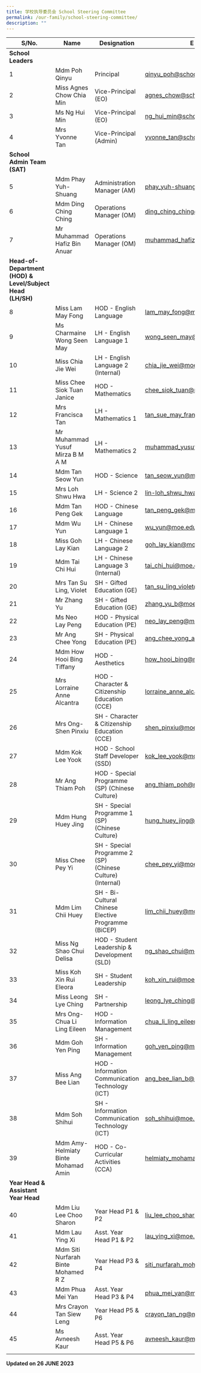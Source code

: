 ```yaml
---
title: 学校执导委员会 School Steering Committee
permalink: /our-family/school-steering-committee/
description: ""
---
```

| S/No. | Name | Designation | E-mail |
|---|---|---|---|
| **School Leaders** |  |  |  |
| 1 | Mdm Poh Qinyu | Principal | qinyu_poh@schools.gov.sg |
| 2 | Miss Agnes Chow Chia Min | Vice-Principal (EO) | agnes_chow@schools.gov.sg |
| 3 | Ms Ng Hui Min | Vice-Principal (EO) | ng_hui_min@schools.gov.sg |
| 4 |  Mrs Yvonne Tan	| Vice-Principal (Admin) | yvonne_tan@schools.gov.sg |
| **School Admin Team (SAT)** |  |  |  |
| 5 | Mdm Phay Yuh-Shuang | Administration Manager (AM) | phay_yuh-shuang@schools.gov.sg |
| 6 | Mdm Ding Ching Ching | Operations Manager (OM) | ding_ching_ching@moe.edu.sg
| 7 | Mr Muhammad Hafiz Bin Anuar | Operations Manager (OM) | muhammad_hafiz_anuar@moe.edu.sg |
| **Head-of-Department (HOD) &amp; Level/Subject Head (LH/SH)** |  |  |  |
| 8 | Miss Lam May Fong | HOD - English Language | lam_may_fong@moe.edu.sg |
| 9 | Ms Charmaine Wong Seen May | LH - English Language 1 | wong_seen_may@moe.edu.sg |
| 10 | Miss Chia Jie Wei | LH - English Language 2 (Internal) | chia_jie_wei@moe.edu.sg |
| 11 | Miss Chee Siok Tuan Janice | HOD - Mathematics | chee_siok_tuan@moe.edu.sg |
| 12 | Mrs Francisca Tan | LH - Mathematics 1 | tan_sue_may_francisca@moe.edu.sg |
| 13 | Mr Muhammad Yusuf Mirza B M A M | LH - Mathematics 2 | muhammad_yusuf_mirza@moe.edu.sg |
| 14 | Mdm Tan Seow Yun | HOD - Science | tan_seow_yun@moe.edu.sg |
| 15 | Mrs Loh Shwu Hwa | LH - Science 2 | lin-loh_shwu_hwa@moe.edu.sg |
| 16 | Mdm Tan Peng Gek | HOD - Chinese Language | tan_peng_gek@moe.edu.sg |
| 17 | Mdm Wu Yun | LH - Chinese Language 1 | wu_yun@moe.edu.sg |
| 18 | Miss Goh Lay Kian | LH - Chinese Language 2 | goh_lay_kian@moe.edu.sg |
| 19 | Mdm Tai Chi Hui	 | LH - Chinese Language 3 (Internal) | tai_chi_hui@moe.edu.sg |
| 20 | Mrs Tan Su Ling, Violet | SH - Gifted Education (GE) | tan_su_ling_violet@moe.edu.sg |
| 21 | Mr Zhang Yu	 | SH - Gifted Education (GE) | zhang_yu_b@moe.edu.sg |
| 22 | Ms Neo Lay Peng | HOD - Physical Education (PE) | neo_lay_peng@moe.edu.sg |
| 23 | Mr Ang Chee Yong | SH - Physical Education (PE) | ang_chee_yong_a@moe.edu.sg |
| 24 | Mdm How Hooi Bing Tiffany | HOD - Aesthetics | how_hooi_bing@moe.edu.sg |
| 25 | Mrs Lorraine Anne Alcantra | HOD - Character &amp; Citizenship Education (CCE) | lorraine_anne_alcantra@moe.edu.sg |
| 26 | Mrs Ong- Shen Pinxiu | SH - Character &amp; Citizenship Education (CCE) | shen_pinxiu@moe.edu.sg |
| 27 | Mdm Kok Lee Yook | HOD - School Staff Developer (SSD) | kok_lee_yook@moe.edu.sg |
| 28 | Mr Ang Thiam Poh | HOD - Special Programme (SP) (Chinese Culture) | ang_thiam_poh@moe.edu.sg |
| 29 | Mdm Hung Huey Jing | SH - Special Programme 1 (SP)<br>(Chinese Culture) | hung_huey_jing@moe.edu.sg |
| 30 | Miss Chee Pey Yi	  | SH - Special Programme 2 (SP)<br>(Chinese Culture) (Internal)  | chee_pey_yi@moe.edu.sg  |
| 31 | Mdm Lim Chii Huey  | SH - Bi-Cultural Chinese Elective Programme (BiCEP)  | lim_chii_huey@moe.edu.sg  |
| 32 | Miss Ng Shao Chui Delisa | HOD - Student Leadership &amp; Development (SLD) | ng_shao_chui@moe.edu.sg |
| 33 | Miss Koh Xin Rui Eleora | SH - Student Leadership | koh_xin_rui@moe.edu.sg |
| 34 | Miss Leong Lye Ching | SH - Partnership | leong_lye_ching@moe.edu.sg |
| 35 | Mrs Ong- Chua Li Ling Eileen | HOD - Information Management | chua_li_ling_eileen@moe.edu.sg |
| 36 | Mdm Goh Yen Ping | SH - Information Management | goh_yen_ping@moe.edu.sg |
| 37 | Miss Ang Bee Lian | HOD - Information Communication Technology (ICT) | ang_bee_lian_b@moe.edu.sg |
| 38 | Mdm Soh Shihui | SH - Information Communication Technology (ICT) | soh_shihui@moe.edu.sg |
| 39 | Mdm Amy- Helmiaty Binte Mohamad Amin | HOD - Co-Curricular Activities (CCA) | helmiaty_mohamad_amin@moe.edu.sg |
| **Year Head &amp; Assistant Year Head** |  |  |  |
| 40 | Mdm Liu Lee Choo Sharon | Year Head P1 &amp; P2 | liu_lee_choo_sharon@moe.edu.sg |
| 41 | Mdm Lau Ying Xi | Asst. Year Head P1 &amp; P2 | lau_ying_xi@moe.edu.sg |
| 42 | Mdm Siti Nurfarah Binte Mohamed R Z | Year Head P3 &amp; P4 | siti_nurfarah_mohamed_r@moe.edu.sg |
| 43 | Mdm Phua Mei Yan | Asst. Year Head P3 &amp; P4 | phua_mei_yan@moe.edu.sg |
| 44 | Mrs Crayon Tan Siew Leng | Year Head P5 &amp; P6 | crayon_tan_ng@moe.edu.sg |
| 45 | Ms Avneesh Kaur | Asst. Year Head P5 &amp; P6 | avneesh_kaur@moe.edu.sg |
| | | | |

**Updated on 26 JUNE 2023**